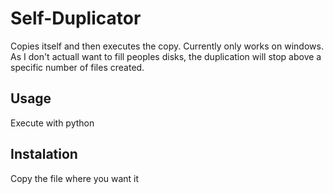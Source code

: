 # Self-Duplicator

Copies itself and then executes the copy. Currently only works on windows. As I don't actuall want to fill peoples disks, the duplication will stop above a specific number of files created.

## Usage

Execute with python

## Instalation

Copy the file where you want it
